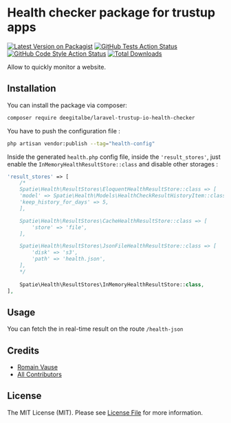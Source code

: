 # Health checker package for trustup apps

[![Latest Version on Packagist](https://img.shields.io/packagist/v/deegitalbe/laravel-trustup-io-health-checker.svg?style=flat-square)](https://packagist.org/packages/deegitalbe/laravel-trustup-io-health-checker)
[![GitHub Tests Action Status](https://img.shields.io/github/workflow/status/deegitalbe/laravel-trustup-io-health-checker/run-tests?label=tests)](https://github.com/deegitalbe/laravel-trustup-io-health-checker/actions?query=workflow%3Arun-tests+branch%3Amain)
[![GitHub Code Style Action Status](https://img.shields.io/github/workflow/status/deegitalbe/laravel-trustup-io-health-checker/Check%20&%20fix%20styling?label=code%20style)](https://github.com/deegitalbe/laravel-trustup-io-health-checker/actions?query=workflow%3A"Check+%26+fix+styling"+branch%3Amain)
[![Total Downloads](https://img.shields.io/packagist/dt/deegitalbe/laravel-trustup-io-health-checker.svg?style=flat-square)](https://packagist.org/packages/deegitalbe/laravel-trustup-io-health-checker)

Allow to quickly monitor a website.
## Installation

You can install the package via composer:

```bash
composer require deegitalbe/laravel-trustup-io-health-checker
```

You have to push the configuration file :

```bash
php artisan vendor:publish --tag="health-config"
```

Inside the generated `health.php` config file, inside the `'result_stores'`, just enable the `InMemoryHealthResultStore::class` and disable other storages :
```php
'result_stores' => [
    /*
    Spatie\Health\ResultStores\EloquentHealthResultStore::class => [
    'model' => Spatie\Health\Models\HealthCheckResultHistoryItem::class,
    'keep_history_for_days' => 5,
    ],

    Spatie\Health\ResultStores\CacheHealthResultStore::class => [
        'store' => 'file',
    ],

    Spatie\Health\ResultStores\JsonFileHealthResultStore::class => [
        'disk' => 's3',
        'path' => 'health.json',
    ],
    */
    
    Spatie\Health\ResultStores\InMemoryHealthResultStore::class,
],
```

## Usage

You can fetch the in real-time result on the route `/health-json` 

## Credits

- [Romain Vause](https://github.com/romainvausetrustup)
- [All Contributors](../../contributors)

## License

The MIT License (MIT). Please see [License File](LICENSE.md) for more information.

